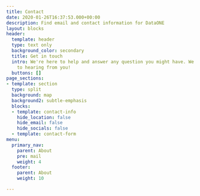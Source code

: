 ```yaml
---
title: Contact
date: 2020-01-26T16:37:53.000+00:00
description: Find email and contact information for DataONE
layout: blocks
header:
  template: header
  type: text only
  background_color: secondary
  title: Get in touch
  intro: We're here to help and answer any question you might have. We look forward
    to hearing from you!
  buttons: []
page_sections:
- template: section
  type: split
  background: map
  background2: subtle-emphasis
  blocks:
  - template: contact-info
    hide_location: false
    hide_email: false
    hide_socials: false
  - template: contact-form
menu:
  primary_nav:
    parent: About
    pre: mail
    weight: 4
  footer:
    parent: About
    weight: 10

---
```

